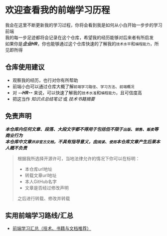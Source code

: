 # 欢迎查看我的前端学习历程
我会在这里不断更新我的学习过程，你将会看到我是如何从小白开始一步步的学习前端  
我的每一步足迹都将会记录在这个仓库，希望我的经历能够对后来者有所启发  
如果你是***企业HR***，你也能够通过这个仓库快速的了解我的`技术水平`和`编程能力`，所见即所得  

## 仓库使用建议
* 观察我的经历，也行对你有所帮助
* 前端小白可以通过仓库大概了解`前端学习路径`、`学习方法`、`前端概况`
* 对 ***--HR--*** 来说，可以快速了解我的`技术水准`和`编程能力`，且可信度高
* 把这当作 *知识点总结笔记* 或 *技术书籍摘要*

## 免责声明
***本仓库内任何文章、段落、大段文字都不得用于包括但不限于`出版`、`销售`、`贩卖`等商业行为***  
***本仓库中文章`并非官方文档`，不具有指导意义，由`阅读`、`使用`本仓库文章产生后果本人概不负责***
> 根据我所选择开源许可，当地法律允许的情况下你可以在标明：  
> 
>  *  本仓库url地址
>  *  转载文章url地址
>  *  本人GitHub名字
>  *  文章是否经过修改声明  
>
> 之后进行转载、修改并转载  

## 实用前端学习路线/汇总
* [前端学习汇总（技术、书籍与文档推荐）](./Front-Learning-Route.md)
